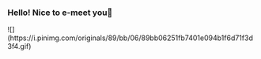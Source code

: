 ### Hello! Nice to e-meet you👋
<!--
**tdtnghi/tdtnghi** is a ✨ _special_ ✨ repository because its `README.md` (this file) appears on your GitHub profile.
Here are some ideas to get you started:
- 🔭 I’m currently working on ...
- 🌱 I’m currently learning ...
- 👯 I’m looking to collaborate on ...
- 🤔 I’m looking for help with ...
- 💬 Ask me about ...
- 📫 How to reach me: ...
- 😄 Pronouns: ...
- ⚡ Fun fact: ...
-->![](https://i.pinimg.com/originals/89/bb/06/89bb06251fb7401e094b1f6d71f3d3f4.gif)
